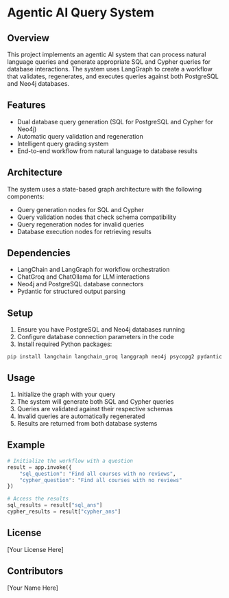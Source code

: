 # Agentic AI Query System

## Overview
This project implements an agentic AI system that can process natural language queries and generate appropriate SQL and Cypher queries for database interactions. The system uses LangGraph to create a workflow that validates, regenerates, and executes queries against both PostgreSQL and Neo4j databases.

## Features
- Dual database query generation (SQL for PostgreSQL and Cypher for Neo4j)
- Automatic query validation and regeneration
- Intelligent query grading system
- End-to-end workflow from natural language to database results

## Architecture
The system uses a state-based graph architecture with the following components:
- Query generation nodes for SQL and Cypher
- Query validation nodes that check schema compatibility
- Query regeneration nodes for invalid queries
- Database execution nodes for retrieving results

## Dependencies
- LangChain and LangGraph for workflow orchestration
- ChatGroq and ChatOllama for LLM interactions
- Neo4j and PostgreSQL database connectors
- Pydantic for structured output parsing

## Setup
1. Ensure you have PostgreSQL and Neo4j databases running
2. Configure database connection parameters in the code
3. Install required Python packages:
```
pip install langchain langchain_groq langgraph neo4j psycopg2 pydantic
```

## Usage
1. Initialize the graph with your query
2. The system will generate both SQL and Cypher queries
3. Queries are validated against their respective schemas
4. Invalid queries are automatically regenerated
5. Results are returned from both database systems

## Example
```python
# Initialize the workflow with a question
result = app.invoke({
    "sql_question": "Find all courses with no reviews",
    "cypher_question": "Find all courses with no reviews"
})

# Access the results
sql_results = result["sql_ans"]
cypher_results = result["cypher_ans"]
```

## License
[Your License Here]

## Contributors
[Your Name Here]
